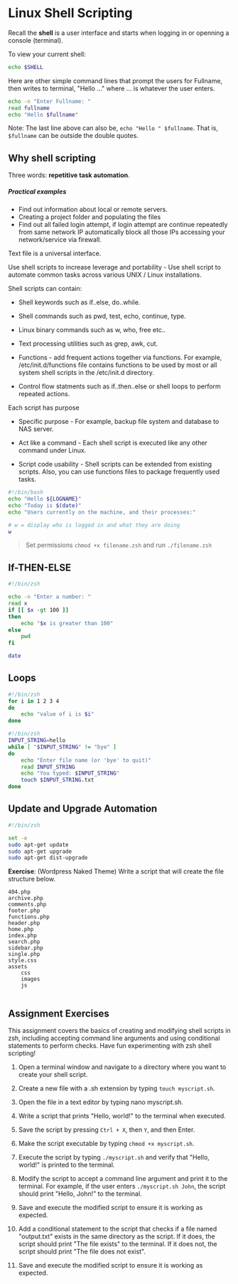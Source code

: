 # Linux Shell Scripting
<!-- https://bash.cyberciti.biz/guide/Main_Page -->

Recall the __shell__ is a user interface and starts when logging in or openning a console (terminal).  

To view your current shell:

```zsh
echo $SHELL
```

Here are other simple command lines that prompt the users for Fullname, then writes to terminal, "Hello ..." where ... is whatever the user enters.

```zsh
echo -n "Enter Fullname: " 
read fullname
echo "Hello $fullname"
```
Note: The last line above can also be, `echo "Hello " $fullname`.  That is, `$fullname` can be outside the double quotes. 






## Why shell scripting

Three words: __repetitive task automation__.

##### Practical examples

- Find out information about local or remote servers.
- Creating a project folder and populating the files
- Find out all failed login attempt, if login attempt are continue repeatedly from same network IP 
	automatically block all those IPs accessing your network/service via firewall.












Text file is a universal interface.

Use shell scripts to increase leverage and portability - Use shell script to automate common tasks across various UNIX / Linux installations.



Shell scripts can contain:

- Shell keywords such as if..else, do..while.

- Shell commands such as pwd, test, echo, continue, type.

- Linux binary commands such as w, who, free etc..

- Text processing utilities such as grep, awk, cut.

- Functions - add frequent actions together via functions. For example, /etc/init.d/functions file contains functions to be used by most or all system shell scripts in the /etc/init.d directory.

- Control flow statments such as if..then..else or shell loops to perform repeated actions.

Each script has purpose

- Specific purpose - For example, backup file system and database to NAS server.

- Act like a command - Each shell script is executed like any other command under Linux.

- Script code usability - Shell scripts can be extended from existing scripts. Also, you can use functions files to package frequently used tasks.



```zsh
#!/bin/bash
echo "Hello ${LOGNAME}"
echo "Today is $(date)"
echo "Users currently on the machine, and their processes:"

# w = display who is logged in and what they are doing
w  
```

> Set permissions `chmod +x filename.zsh` and run `./filename.zsh`



## If-THEN-ELSE
```zsh
#!/bin/zsh

echo -n "Enter a number: "
read x
if [[ $x -gt 100 ]]
then
	echo "$x is greater than 100"
else
	pwd
fi

date
```



## Loops

```zsh
#!/bin/zsh
for i in 1 2 3 4
do
	echo "value of i is $i"
done
```

 

```zsh
#!/bin/zsh
INPUT_STRING=hello
while [ "$INPUT_STRING" != "bye" ]
do
	echo "Enter file name (or 'bye' to quit)"
	read INPUT_STRING
	echo "You typed: $INPUT_STRING"
	touch $INPUT_STRING.txt
done
```



## Update and Upgrade Automation

```zsh
#!/bin/zsh

set -e
sudo apt-get update
sudo apt-get upgrade
sudo apt-get dist-upgrade
```



__Exercise__: (Wordpress Naked Theme) Write a script that will create the file structure below. 

```
404.php
archive.php
comments.php
footer.php
functions.php
header.php
home.php
index.php
search.php
sidebar.php
single.php
style.css
assets
	css
	images
	js
	
```



## Assignment Exercises

This assignment covers the basics of creating and modifying shell scripts in zsh, including accepting command line arguments and using conditional statements to perform checks. Have fun experimenting with zsh shell scripting!


1. Open a terminal window and navigate to a directory where you want to create your shell script.

2. Create a new file with a .sh extension by typing `touch myscript.sh`.

3. Open the file in a text editor by typing nano myscript.sh.

4. Write a script that prints "Hello, world!" to the terminal when executed.

5. Save the script by pressing `Ctrl + X`, then `Y`, and then Enter.

6. Make the script executable by typing `chmod +x myscript.sh`.

7. Execute the script by typing `./myscript.sh` and verify that "Hello, world!" is printed to the terminal.

8. Modify the script to accept a command line argument and print it to the terminal. For example, if the user enters `./myscript.sh John`, the script should print "Hello, John!" to the terminal.

9. Save and execute the modified script to ensure it is working as expected.

10. Add a conditional statement to the script that checks if a file named "output.txt" exists in the same directory as the script. If it does, the script should print "The file exists" to the terminal. If it does not, the script should print "The file does not exist".

11. Save and execute the modified script to ensure it is working as expected.


